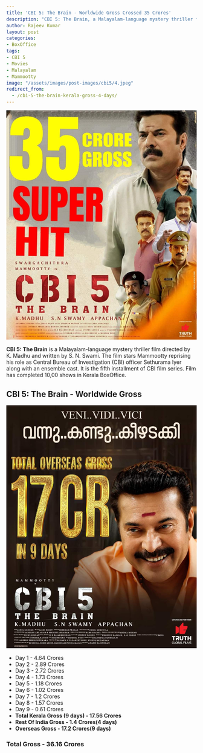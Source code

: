 ```yaml
---
title: 'CBI 5: The Brain - Worldwide Gross Crossed 35 Crores'
description: "CBI 5: The Brain, a Malayalam-language mystery thriller film directed by K. Madhu and written by S. N. Swami Worldwide Gross Crossed 35 Crores"
author: Rajeev Kumar
layout: post
categories:
- BoxOffice
tags:
- CBI 5
- Movies
- Malayalam
- Mammootty
image: "/assets/images/post-images/cbi5/4.jpeg"
redirect_from:
  - /cbi-5-the-brain-kerala-gross-4-days/
---
```


![CBI 5: The brain featured image](/assets/images/post-images/cbi5/4.jpeg)

**CBI 5: The Brain** is a Malayalam-language mystery thriller film directed by K. Madhu and written by S. N. Swami. The film stars Mammootty reprising his role as Central Bureau of Investigation (CBI) officer Sethurama Iyer along with an ensemble cast. It is the fifth installment of CBI film series. Film has completed 10,00 shows in Kerala BoxOffice.

## CBI 5: The Brain - Worldwide Gross

![CBI 5: The brain featured image](/assets/images/post-images/cbi5/3.jpeg)

- Day 1 - 4.64 Crores
- Day 2 - 2.89 Crores
- Day 3 - 2.72 Crores
- Day 4 - 1.73 Crores
- Day 5 - 1.18 Crores
- Day 6 - 1.02 Crores
- Day 7 - 1.2 Crores
- Day 8 - 1.57 Crores
- Day 9 - 0.61 Crores
- **Total Kerala Gross (9 days) - 17.56 Crores**
- **Rest Of India Gross - 1.4 Crores(4 days)**
- **Overseas Gross - 17.2 Crores(9 days)**

### Total Gross - 36.16 Crores
